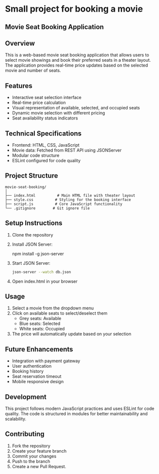# Small project for booking a movie

## Movie Seat Booking Application

## Overview

This is a web-based movie seat booking application that allows users to select movie showings and book their preferred seats in a theater layout. The application provides real-time price updates based on the selected movie and number of seats.

## Features

- Interactive seat selection interface
- Real-time price calculation
- Visual representation of available, selected, and occupied seats
- Dynamic movie selection with different pricing
- Seat availability status indicators

## Technical Specifications

- Frontend: HTML, CSS, JavaScript
- Movie data: Fetched from REST API using JSONServer
- Modular code structure
- ESLint configured for code quality

## Project Structure

```plaintext
movie-seat-booking/
│
├── index.html          # Main HTML file with theater layout
├── style.css          # Styling for the booking interface
├── script.js          # Core JavaScript functionality
└── .gitignore        # Git ignore file
```

## Setup Instructions

1. Clone the repository
2. Install JSON Server:

   npm install -g json-server

3. Start JSON Server:

   ```bash
   json-server --watch db.json
   ```

4. Open index.html in your browser

## Usage

1. Select a movie from the dropdown menu
2. Click on available seats to select/deselect them
   - Grey seats: Available
   - Blue seats: Selected
   - White seats: Occupied
3. The price will automatically update based on your selection

## Future Enhancements

- Integration with payment gateway
- User authentication
- Booking history
- Seat reservation timeout
- Mobile responsive design

## Development

This project follows modern JavaScript practices and uses ESLint for code quality. The code is structured in modules for better maintainability and scalability.

## Contributing

1. Fork the repository
2. Create your feature branch
3. Commit your changes
4. Push to the branch
5. Create a new Pull Request.
